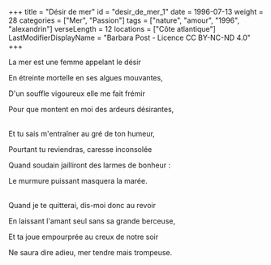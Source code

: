 +++
title = "Désir de mer"
id = "desir_de_mer_1"
date = 1996-07-13
weight = 28
categories = ["Mer", "Passion"]
tags = ["nature", "amour", "1996", "alexandrin"]
verseLength = 12
locations = ["Côte atlantique"]
LastModifierDisplayName = "Barbara Post - Licence CC BY-NC-ND 4.0"
+++

La mer est une femme appelant le désir

En étreinte mortelle en ses algues mouvantes,

D'un souffle vigoureux elle me fait frémir

Pour que montent en moi des ardeurs désirantes,

 \
Et tu sais m'entraîner au gré de ton humeur,

Pourtant tu reviendras, caresse inconsolée

Quand soudain jailliront des larmes de bonheur :

Le murmure puissant masquera la marée.

 \
Quand je te quitterai, dis-moi donc au revoir

En laissant l'amant seul sans sa grande berceuse,

Et ta joue empourprée au creux de notre soir

Ne saura dire adieu, mer tendre mais trompeuse.
